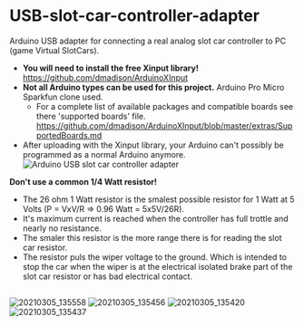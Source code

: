 # USB-slot-car-controller-adapter
Arduino USB adapter for connecting a real analog slot car controller to PC (game Virtual SlotCars).

- **You will need to install the free Xinput library!** https://github.com/dmadison/ArduinoXInput
- **Not all Arduino types can be used for this project.** Arduino Pro Micro Sparkfun clone used.
  - For a complete list of available packages and compatible boards see there 'supported boards' file.
https://github.com/dmadison/ArduinoXInput/blob/master/extras/SupportedBoards.md
- After uploading with the Xinput library, your Arduino can't possibly be programmed as a normal Arduino anymore.
![Arduino USB slot car controller adapter](https://user-images.githubusercontent.com/79975566/110134779-0e34ac00-7dce-11eb-99cd-8cc50ce4cb02.png)

**Don't use a common 1/4 Watt resistor!**
- The 26 ohm 1 Watt resistor is the smalest possible resistor for 1 Watt at 5 Volts (P = VxV/R => 0.96 Watt = 5x5V/26R). 
- It's maximum current is reached when the controller has full trottle and nearly no resistance.
- The smaler this resistor is the more range there is for reading the slot car resistor.
- The resistor puls the wiper voltage to the ground. Which is intended to stop the car when the wiper is at the electrical isolated brake part of the slot car resistor or has bad electrical contact.

##  
![20210305_135558](https://user-images.githubusercontent.com/79975566/110118970-6f9f4f80-7dbb-11eb-8812-f8b6a421316b.jpg)
![20210305_135456](https://user-images.githubusercontent.com/79975566/110118994-75953080-7dbb-11eb-8261-c2a59c90fd44.jpg)
![20210305_135420](https://user-images.githubusercontent.com/79975566/110119007-79c14e00-7dbb-11eb-9f82-e38dd3e9c552.jpg)
![20210305_135437](https://user-images.githubusercontent.com/79975566/110119010-7c23a800-7dbb-11eb-8d13-e368e3763dd3.jpg)
